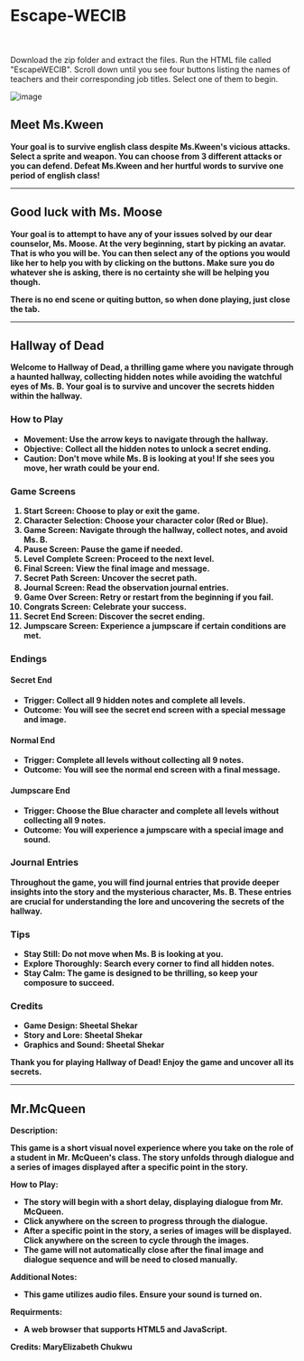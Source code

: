 # Escape-WECIB<br><br>

Download the zip folder and extract the files. Run the HTML file called "EscapeWECIB". Scroll down until you see four buttons listing the names of teachers and their corresponding job titles. Select one of them to begin.

![image](https://github.com/user-attachments/assets/79410d63-6c8e-4432-9686-6a42f3d19fea)


 <strong>Meet Ms.Kween<strong><br>
 -------------------------------
Your goal is to survive english class despite Ms.Kween's vicious attacks. Select a sprite and weapon. You can choose from 3 different attacks or you can defend. Defeat Ms.Kween and her hurtful words to survive one period of english class!

_______________________________________________________________________________________________
## Good luck with Ms. Moose
Your goal is to attempt to have any of your issues solved by our dear counselor, Ms. Moose. At the very beginning, start by picking an avatar. That is who you will be. You can then select any of the options you would like her to help you with by clicking on the buttons.
Make sure you do whatever she is asking, there is no certainty she will be helping you though.

There is no end scene or quiting button, so when done playing, just close the tab.
_______________________________________________________________________________________________
## Hallway of Dead

Welcome to **Hallway of Dead**, a thrilling game where you navigate through a haunted hallway, collecting hidden notes while avoiding the watchful eyes of Ms. B. Your goal is to survive and uncover the secrets hidden within the hallway.

### How to Play

- **Movement**: Use the arrow keys to navigate through the hallway.
- **Objective**: Collect all the hidden notes to unlock a secret ending.
- **Caution**: Don't move while Ms. B is looking at you! If she sees you move, her wrath could be your end.

### Game Screens

1. **Start Screen**: Choose to play or exit the game.
2. **Character Selection**: Choose your character color (Red or Blue).
3. **Game Screen**: Navigate through the hallway, collect notes, and avoid Ms. B.
4. **Pause Screen**: Pause the game if needed.
5. **Level Complete Screen**: Proceed to the next level.
6. **Final Screen**: View the final image and message.
7. **Secret Path Screen**: Uncover the secret path.
8. **Journal Screen**: Read the observation journal entries.
9. **Game Over Screen**: Retry or restart from the beginning if you fail.
10. **Congrats Screen**: Celebrate your success.
11. **Secret End Screen**: Discover the secret ending.
12. **Jumpscare Screen**: Experience a jumpscare if certain conditions are met.

### Endings

#### Secret End

- **Trigger**: Collect all 9 hidden notes and complete all levels.
- **Outcome**: You will see the secret end screen with a special message and image.

#### Normal End

- **Trigger**: Complete all levels without collecting all 9 notes.
- **Outcome**: You will see the normal end screen with a final message.

#### Jumpscare End

- **Trigger**: Choose the Blue character and complete all levels without collecting all 9 notes.
- **Outcome**: You will experience a jumpscare with a special image and sound.

### Journal Entries

Throughout the game, you will find journal entries that provide deeper insights into the story and the mysterious character, Ms. B. These entries are crucial for understanding the lore and uncovering the secrets of the hallway.

### Tips

- **Stay Still**: Do not move when Ms. B is looking at you.
- **Explore Thoroughly**: Search every corner to find all hidden notes.
- **Stay Calm**: The game is designed to be thrilling, so keep your composure to succeed.

### Credits

- **Game Design**: Sheetal Shekar
- **Story and Lore**: Sheetal Shekar
- **Graphics and Sound**: Sheetal Shekar

Thank you for playing **Hallway of Dead**! Enjoy the game and uncover all its secrets.
____________________________________________________________________________________________
## Mr.McQueen

Description:

This game is a short visual novel experience where you take on the role of a student in Mr. McQueen's class.  The story unfolds through dialogue and a series of images displayed after a specific point in the story.

How to Play:
- The story will begin with a short delay, displaying dialogue from Mr. McQueen.
- Click anywhere on the screen to progress through the dialogue.
- After a specific point in the story, a series of images will be displayed. Click anywhere on the screen to cycle through the images.
- The game will not automatically close after the final image and dialogue sequence and will be need to closed manually.

Additional Notes:
- This game utilizes audio files. Ensure your sound is turned on.

Requirments:
- A web browser that supports HTML5 and JavaScript.

Credits:
MaryElizabeth Chukwu
